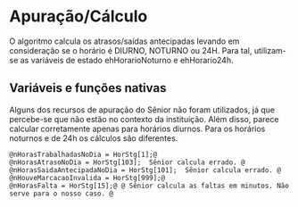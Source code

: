 # Apuração/Cálculo

O algoritmo calcula os atrasos/saídas antecipadas levando em consideração se o horário é DIURNO, NOTURNO ou 24H. Para tal, utilizam-se as variáveis de estado ehHorarioNoturno e ehHorario24h.

## Variáveis e funções nativas

Alguns dos recursos de apuração do Sênior não foram utilizados, já que percebe-se que não estão no contexto da instituição. Além disso, parece calcular corretamente apenas para horários diurnos. Para os horários noturnos e de 24h os cálculos são diferentes.
```
@nHorasTrabalhadasNoDia = HorStg[1];@ 
@nHorasAtrasoNoDia = HorStg[103];  Sênior calcula errado. @
@nHorasSaidaAntecipadaNoDia = HorStg[101];  Sênior calcula errado. @  
@nHouveMarcacaoInvalida = HorStg[999];@ 
@nHorasFalta = HorStg[15];@ @ Sênior calcula as faltas em minutos. Não serve para o nosso caso. @   
```
